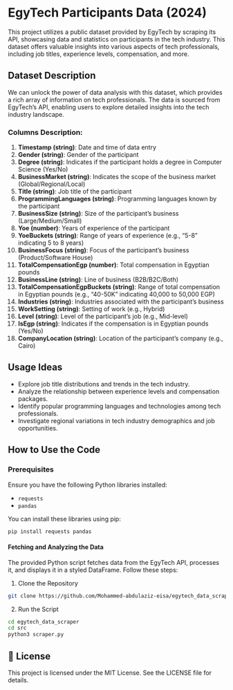 # EgyTech Participants Data (2024)

 This project utilizes a public dataset provided by EgyTech by scraping its API, showcasing data and statistics on participants in the tech industry. This dataset offers valuable insights into various aspects of tech professionals, including job titles, experience levels, compensation, and more.

## Dataset Description

We can unlock the power of data analysis with this dataset, which provides a rich array of information on tech professionals. The data is sourced from EgyTech’s API, enabling users to explore detailed insights into the tech industry landscape.

### Columns Description:

1. **Timestamp (string)**: Date and time of data entry
2. **Gender (string)**: Gender of the participant
3. **Degree (string)**: Indicates if the participant holds a degree in Computer Science (Yes/No)
4. **BusinessMarket (string)**: Indicates the scope of the business market (Global/Regional/Local)
5. **Title (string)**: Job title of the participant
6. **ProgrammingLanguages (string)**: Programming languages known by the participant
7. **BusinessSize (string)**: Size of the participant’s business (Large/Medium/Small)
8. **Yoe (number)**: Years of experience of the participant
9. **YoeBuckets (string)**: Range of years of experience (e.g., “5-8” indicating 5 to 8 years)
10. **BusinessFocus (string)**: Focus of the participant’s business (Product/Software House)
11. **TotalCompensationEgp (number)**: Total compensation in Egyptian pounds
12. **BusinessLine (string)**: Line of business (B2B/B2C/Both)
13. **TotalCompensationEgpBuckets (string)**: Range of total compensation in Egyptian pounds (e.g., “40-50K” indicating 40,000 to 50,000 EGP)
14. **Industries (string)**: Industries associated with the participant’s business
15. **WorkSetting (string)**: Setting of work (e.g., Hybrid)
16. **Level (string)**: Level of the participant’s job (e.g., Mid-level)
17. **IsEgp (string)**: Indicates if the compensation is in Egyptian pounds (Yes/No)
18. **CompanyLocation (string)**: Location of the participant’s company (e.g., Cairo)

## Usage Ideas

- Explore job title distributions and trends in the tech industry.
- Analyze the relationship between experience levels and compensation packages.
- Identify popular programming languages and technologies among tech professionals.
- Investigate regional variations in tech industry demographics and job opportunities.

## How to Use the Code

### Prerequisites

Ensure you have the following Python libraries installed:

- `requests`
- `pandas`

You can install these libraries using pip:

```bash
pip install requests pandas
```
#### Fetching and Analyzing the Data

The provided Python script fetches data from the EgyTech API, processes it, and displays it in a styled DataFrame. Follow these steps:


1.	Clone the Repository

```bash
git clone https://github.com/Mohammed-abdulaziz-eisa/egytech_data_scraper.git
```

2.	Run the Script  

```bash
cd egytech_data_scraper
cd src
python3 scraper.py
```

## 📜 License

This project is licensed under the MIT License. See the LICENSE file for details.

